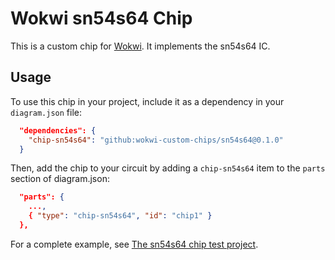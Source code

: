 # Wokwi sn54s64 Chip

This is a custom chip for [Wokwi](https://wokwi.com/). It implements the sn54s64 IC.

## Usage

To use this chip in your project, include it as a dependency in your `diagram.json` file:

```json
  "dependencies": {
    "chip-sn54s64": "github:wokwi-custom-chips/sn54s64@0.1.0"
  }
```

Then, add the chip to your circuit by adding a `chip-sn54s64` item to the `parts` section of diagram.json:

```json
  "parts": {
    ...,
    { "type": "chip-sn54s64", "id": "chip1" }
  },
```

For a complete example, see [The sn54s64 chip test project](https://wokwi.com/projects/399439793994800129).
